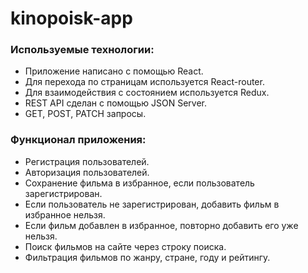 # kinopoisk-app

### Используемые технологии:
<ul>
<li>Приложение написано с помощью React.</li>
<li>Для перехода по страницам используется React-router.</li>
<li>Для взаимодействия с состоянием используется Redux.</li>
<li>REST API сделан с помощью JSON Server.</li>
<li>GET, POST, PATCH запросы.</li>

</ul>

### Функционал приложения:
<ul>
<li>Регистрация пользователей.</li>
<li>Авторизация пользователей.</li>
<li>Сохранение фильма в избранное, если пользователь зарегистрирован.</li>
<li>Если пользователь не зарегистрирован, добавить фильм в избранное нельзя.</li>
<li>Если фильм добавлен в избранное, повторно добавить его уже нельзя.</li>
<li>Поиск фильмов на сайте через строку поиска.</li>
<li>Фильтрация фильмов по жанру, стране, году и рейтингу.</li>
</ul>
